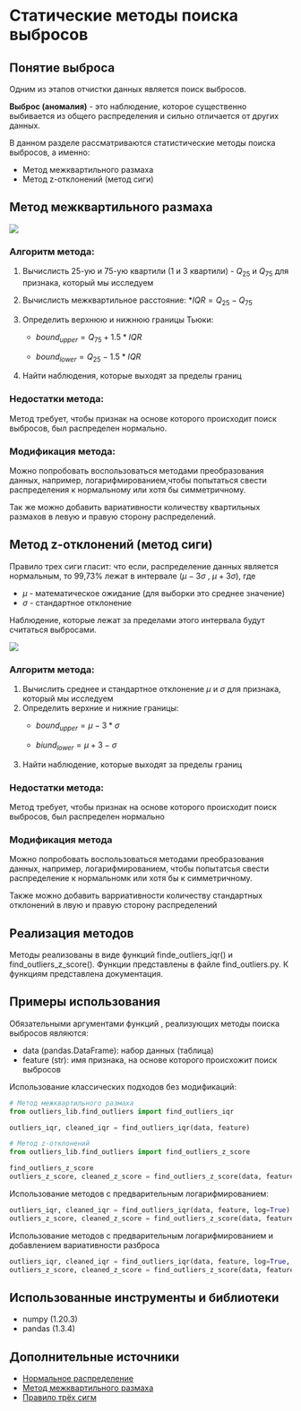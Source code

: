 # Статические методы поиска выбросов
 
## Понятие выброса
Одним из этапов отчистки данных является поиск выбросов.

**Выброс (аномалия)** - это наблюдение, которое существенно выбивается из общего распределения и сильно отличается от других данных.

В данном разделе рассматриваются статистические методы поиска выбросов, а именно:
* Метод межквартильного размаха
* Метод z-отклонений (метод сиги)

## Метод межквартильного размаха

![](../image/v814forcceqzz-uxk2svtzper-s.png)

### Алгоритм метода:

1. Вычислисть 25-ую и 75-ую квартили (1 и 3 квартили) - $Q_{25}$ и $Q_{75}$ для признака, который мы исследуем
2. Вычислисть межквартильное расстояние:
    *$IQR=Q_{25}-Q_{75}$
3. Определить верхнюю и нижнюю границы Тьюки:

    * $bound_{upper} = Q_{75} + 1.5*IQR$

    * $bound_{lower} = Q_{25} - 1.5*IQR$
4. Найти наблюдения, которые выходят за пределы границ

### **Недостатки метода:**

Метод требует, чтобы признак на основе которого происходит поиск выбросов, был распределен нормально.

### **Модификация метода:**

Можно попробовать воспользоваться методами преобразования данных, например, логарифмированием,чтобы попытаться свести распределения к нормальному или хотя бы симметричному.

Так же можно добавить вариативности количеству квартильных размахов в левую и правую сторону распределений.


## Метод z-отклонений (метод сиги)

Правило трех сиги гласит: что если, распределение данных является нормальным, то 99,73% лежат в интервале $(\mu-3\sigma$ , $\mu+3 \sigma)$, где
* $\mu$ - математическое ожидание (для выборки это среднее значение)
* $\sigma$ - стандартное отклонение

Наблюдение, которые лежат за пределами этого интервала будут считаться выбросами.

![](../image/dst-3-unit-1-mod-14-25.png)

### **Алгоритм метода:**

1. Вычислить среднее и стандартное отклонение $\mu$ и $\sigma$ для признака, который мы исследуем
2. Определить верхние и нижние границы:
    * $bound_{upper} = \mu - 3 * \sigma$
    
    * $biund_{lower} = \mu +3 - \sigma$
3. Найти наблюдение, которые выходят за пределы границ

### **Недостатки метода:**
Метод требует, чтобы признак на основе которого происходит поиск выбросов, был распределен нормально

### **Модификация метода**
Можно попробовать воспользоваться методами преобразования данных, например, логарифмированием, чтобы попытатсья свести распределение к нормальномк или хотя бы к симметричному.

Также можно добавить варриативности количеству стандартных отклонений в лвую и правую сторону распределений

## Реализация методов

Методы реализованы в виде функций finde_outliers_iqr() и find_outliers_z_score(). Функции представлены в файле find_outliers.py. К функциям представлена документация.

## Примеры использования

Обязательными аргументами функций , реализующих методы поиска выбросов являются:
*  data (pandas.DataFrame): набор данных (таблица)
*  feature (str): имя признака, на основе которого происхожит поиск выбросов

Использование классических подходов без модификаций:
```python
# Метод межквартильного размаха
from outliers_lib.find_outliers import find_outliers_iqr

outliers_iqr, cleaned_iqr = find_outliers_iqr(data, feature)

# Метод z-отклонений 
from outliers_lib.find_outliers import find_outliers_z_score

find_outliers_z_score
outliers_z_score, cleaned_z_score = find_outliers_z_score(data, feature)
```

Использование методов с предварительным логарифмированием:
```python
outliers_iqr, cleaned_iqr = find_outliers_iqr(data, feature, log=True)
outliers_z_score, cleaned_z_score = find_outliers_z_score(data, feature, log=True)
```
Использование методов с предварительным логарифмированием и добавлением вариативности разброса
```python
outliers_iqr, cleaned_iqr = find_outliers_iqr(data, feature, log=True, left=2, right=2)
outliers_z_score, cleaned_z_score = find_outliers_z_score(data, feature, log=True, left=2, right=2)
```
## Использованные инструменты и библиотеки
* numpy (1.20.3)
* pandas (1.3.4)

## Дополнительные источники
* [Нормальное распределение](https://ru.wikipedia.org/wiki/Нормальное_распределение)
* [Метод межквартильного размаха](https://recture.ru/common/chto-takoe-pravilo-mezhkvartilnogo-razmaha)
* [Правило трёх сигм](https://wiki.loginom.ru/articles/3-sigma-rule.html)